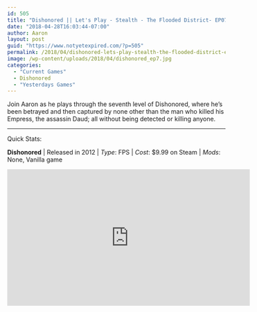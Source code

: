 ```yaml
---
id: 505
title: "Dishonored || Let's Play - Stealth - The Flooded District- EP07"
date: "2018-04-28T16:03:44-07:00"
author: Aaron
layout: post
guid: "https://www.notyetexpired.com/?p=505"
permalink: /2018/04/dishonored-lets-play-stealth-the-flooded-district-ep07/
image: /wp-content/uploads/2018/04/dishonored_ep7.jpg
categories:
  - "Current Games"
  - Dishonored
  - "Yesterdays Games"
---
```


Join Aaron as he plays through the seventh level of Dishonored, where he’s been betrayed and then captured by none other than the man who killed his Empress, the assassin Daud; all without being detected or killing anyone.

---

Quick Stats:

**Dishonored** | Released in 2012 | _Type_: FPS | _Cost_: $9.99 on Steam | _Mods_: None, Vanilla game

<iframe allowfullscreen="allowfullscreen" frameborder="0" height="315" loading="lazy" src="https://www.youtube.com/embed/cBDzh86Rn-c" width="560"></iframe>

